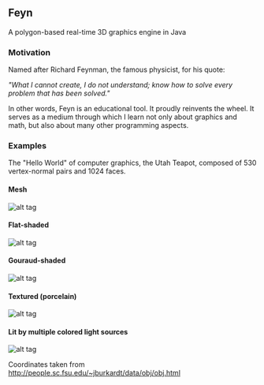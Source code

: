 ## Feyn

A polygon-based real-time 3D graphics engine in Java

### Motivation

Named after Richard Feynman, the famous physicist, for his quote:

*"What I cannot create, I do not understand; know how to solve every problem that has been solved."*

In other words, Feyn is an educational tool. It proudly reinvents the wheel. It serves as a medium through which I learn not only about graphics and math, but also about many other programming aspects.

### Examples

The "Hello World" of computer graphics, the Utah Teapot, composed of 530 vertex-normal pairs and 1024 faces.

#### Mesh
![alt tag](https://raw.githubusercontent.com/r-c-s/Feyn/master/screenshots/1641569359982.png)

#### Flat-shaded
![alt tag](https://raw.githubusercontent.com/r-c-s/Feyn/master/screenshots/1641569363820.png)

#### Gouraud-shaded
![alt tag](https://raw.githubusercontent.com/r-c-s/Feyn/master/screenshots/1641569365687.png)

#### Textured (porcelain)
![alt tag](https://raw.githubusercontent.com/r-c-s/Feyn/master/screenshots/1641569368088.png)

#### Lit by multiple colored light sources
![alt tag](https://raw.githubusercontent.com/r-c-s/Feyn/master/screenshots/1641569370294.png)

Coordinates taken from http://people.sc.fsu.edu/~jburkardt/data/obj/obj.html